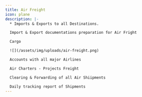 ```yaml
---
title: Air Freight
icon: plane
description: |-
  * Imports & Exports to all Destinations.

  Import & Export documentations preparation for Air Fright

  Cargo

  ![](/assets/img/uploads/air-freight.png)

  Accounts with all major Airlines

  Air Charters - Projects Freight

  Clearing & Forwarding of all Air Shiipments

  Daily tracking report of Shipments
---
```



